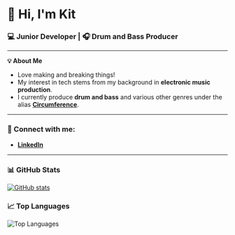 # 👋 Hi, I'm Kit

### 💻 Junior Developer | 🎧 Drum and Bass Producer  

---

**💡 About Me**  
- Love making and breaking things! 
- My interest in tech stems from my background in **electronic music production**.  
- I currently produce **drum and bass** and various other genres under the alias **[Circumference](https://open.spotify.com/artist/55WGXEp1qUerac8ChlL5Ii?si=SVb2R555RzWUxgwnlK2WoQ)**. 

---

### 💼 Connect with me:
- **[LinkedIn](https://www.linkedin.com/in/kit-jones-64926a2aa/)**  

---

### 📊 GitHub Stats
[![GitHub stats](https://github-readme-stats.vercel.app/api?username=anuraghazra)](https://github.com/snarelord/github-readme-stats)

### 📈 Top Languages
![Top Languages](https://github-readme-stats.vercel.app/api/top-langs/?username=snarelord&layout=compact&theme=radical)


